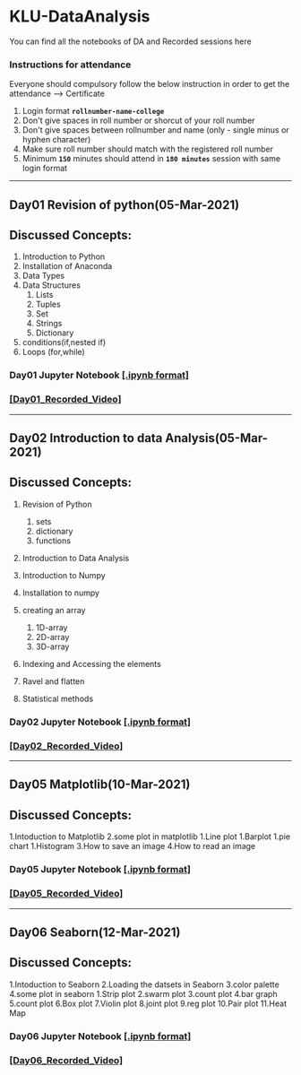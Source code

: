 # KLU-DataAnalysis
You can find all the notebooks of DA and Recorded sessions here
### Instructions for attendance

Everyone should compulsory follow the below instruction in order to get the attendance --> Certificate

1. Login format **`rollnumber-name-college`**
2. Don't give spaces in roll number or shorcut of your roll number
3. Don't give spaces between rollnumber and name (only - single minus or hyphen character)
4. Make sure roll number should match with the registered roll number
5. Minimum **`150`** minutes should attend in **`180 minutes`** session with same login format
----------------------------

## Day01 Revision of python(05-Mar-2021)

## Discussed Concepts:

1. Introduction to Python
1. Installation of Anaconda
2. Data Types
3. Data Structures
      1. Lists
      2. Tuples
      3. Set
      4. Strings
      5. Dictionary
4. conditions(if,nested if)
5. Loops (for,while)

### Day01 Jupyter Notebook [[.ipynb format]](https://github.com/APSSDC-Data-Analysis/KLU-DataAnalysis/blob/main/Day-1/DAy-1(05-03-2021).ipynb)
### [[Day01_Recorded_Video]](https://transcripts.gotomeeting.com/#/s/9f301d253a9716b553fa7827e12ccaffe5bc353b08ff9ed6bb830fce54f5416c)
----------------------------------

## Day02 Introduction to data Analysis(05-Mar-2021)

## Discussed Concepts:

1. Revision of Python
      1. sets
      1. dictionary
      1. functions
1. Introduction to Data Analysis
1. Introduction to Numpy
2. Installation to numpy
3. creating an array

      1. 1D-array
      2. 2D-array
      3. 3D-array
6. Indexing and Accessing the elements
7. Ravel and flatten
8. Statistical methods




### Day02 Jupyter Notebook [[.ipynb format]](https://github.com/APSSDC-Data-Analysis/KLU-DataAnalysis/blob/main/Day-2/Day-2(06-03-2021).ipynb)
### [[Day02_Recorded_Video]](https://transcripts.gotomeeting.com/#/s/be4264340898817f32b4c46e5147ecba6739e7a1bd5c03f2f841979b6cd7445c)

--------------------------
## Day05 Matplotlib(10-Mar-2021)

## Discussed Concepts:

1.Intoduction to Matplotlib
2.some plot in matplotlib
      1.Line plot
      1.Barplot
      1.pie chart
      1.Histogram
3.How to save an image
4.How to read an image


### Day05 Jupyter Notebook [[.ipynb format]](https://github.com/APSSDC-Data-Analysis/KLU-DataAnalysis/blob/main/Day5/Matplotlib.ipynb)
### [[Day05_Recorded_Video]](https://transcripts.gotomeeting.com/#/s/a7a59dd11d77c112571f95f6bcd7e5e7e228e9ce44572e185e330a5fb9ffc4d7)

--------------------------

## Day06 Seaborn(12-Mar-2021)

## Discussed Concepts:

1.Intoduction to Seaborn
2.Loading the datsets in Seaborn
3.color palette
4.some plot in seaborn
      1.Strip plot
      2.swarm plot
      3.count plot
      4.bar graph
      5.count plot
      6.Box plot
      7.Violin plot
      8.joint plot
      9.reg plot
      10.Pair plot
      11.Heat Map
      

### Day06 Jupyter Notebook [[.ipynb format]](https://github.com/APSSDC-Data-Analysis/KLU-DataAnalysis/blob/main/Day5/Matplotlib.ipynb)
### [[Day06_Recorded_Video]](https://transcripts.gotomeeting.com/#/s/5d5a30298322c8c10015c9747fbc239fc550e6fe1010ca7f186a378f7df900f4)


